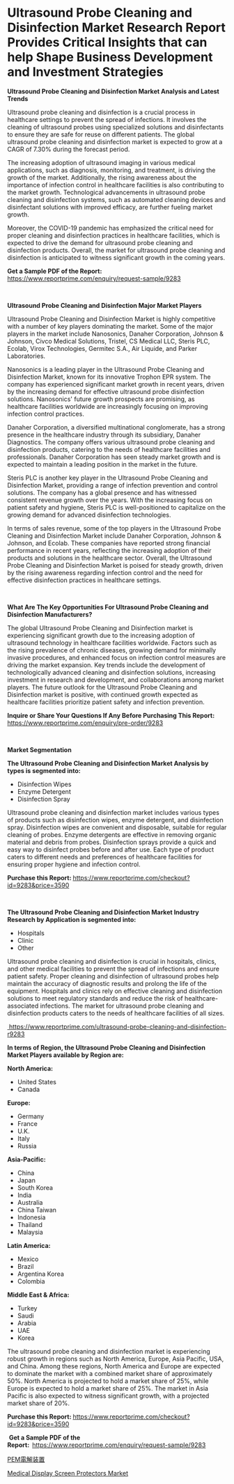 <p><h1>Ultrasound Probe Cleaning and Disinfection Market Research Report Provides Critical Insights that can help Shape Business Development and Investment Strategies</h1></p><p><strong>Ultrasound Probe Cleaning and Disinfection Market Analysis and Latest Trends</strong></p>
<p><p>Ultrasound probe cleaning and disinfection is a crucial process in healthcare settings to prevent the spread of infections. It involves the cleaning of ultrasound probes using specialized solutions and disinfectants to ensure they are safe for reuse on different patients. The global ultrasound probe cleaning and disinfection market is expected to grow at a CAGR of 7.30% during the forecast period.</p><p>The increasing adoption of ultrasound imaging in various medical applications, such as diagnosis, monitoring, and treatment, is driving the growth of the market. Additionally, the rising awareness about the importance of infection control in healthcare facilities is also contributing to the market growth. Technological advancements in ultrasound probe cleaning and disinfection systems, such as automated cleaning devices and disinfectant solutions with improved efficacy, are further fueling market growth.</p><p>Moreover, the COVID-19 pandemic has emphasized the critical need for proper cleaning and disinfection practices in healthcare facilities, which is expected to drive the demand for ultrasound probe cleaning and disinfection products. Overall, the market for ultrasound probe cleaning and disinfection is anticipated to witness significant growth in the coming years.</p></p>
<p><strong>Get a Sample PDF of the Report:&nbsp;</strong> <a href="https://www.reportprime.com/enquiry/request-sample/9283">https://www.reportprime.com/enquiry/request-sample/9283</a></p>
<p>&nbsp;</p>
<p><strong>Ultrasound Probe Cleaning and Disinfection Major Market Players</strong></p>
<p><p>Ultrasound Probe Cleaning and Disinfection Market is highly competitive with a number of key players dominating the market. Some of the major players in the market include Nanosonics, Danaher Corporation, Johnson & Johnson, Civco Medical Solutions, Tristel, CS Medical LLC, Steris PLC, Ecolab, Virox Technologies, Germitec S.A., Air Liquide, and Parker Laboratories.</p><p>Nanosonics is a leading player in the Ultrasound Probe Cleaning and Disinfection Market, known for its innovative Trophon EPR system. The company has experienced significant market growth in recent years, driven by the increasing demand for effective ultrasound probe disinfection solutions. Nanosonics' future growth prospects are promising, as healthcare facilities worldwide are increasingly focusing on improving infection control practices.</p><p>Danaher Corporation, a diversified multinational conglomerate, has a strong presence in the healthcare industry through its subsidiary, Danaher Diagnostics. The company offers various ultrasound probe cleaning and disinfection products, catering to the needs of healthcare facilities and professionals. Danaher Corporation has seen steady market growth and is expected to maintain a leading position in the market in the future.</p><p>Steris PLC is another key player in the Ultrasound Probe Cleaning and Disinfection Market, providing a range of infection prevention and control solutions. The company has a global presence and has witnessed consistent revenue growth over the years. With the increasing focus on patient safety and hygiene, Steris PLC is well-positioned to capitalize on the growing demand for advanced disinfection technologies.</p><p>In terms of sales revenue, some of the top players in the Ultrasound Probe Cleaning and Disinfection Market include Danaher Corporation, Johnson & Johnson, and Ecolab. These companies have reported strong financial performance in recent years, reflecting the increasing adoption of their products and solutions in the healthcare sector. Overall, the Ultrasound Probe Cleaning and Disinfection Market is poised for steady growth, driven by the rising awareness regarding infection control and the need for effective disinfection practices in healthcare settings.</p></p>
<p>&nbsp;</p>
<p><strong>What Are The Key Opportunities For Ultrasound Probe Cleaning and Disinfection Manufacturers?</strong></p>
<p><p>The global Ultrasound Probe Cleaning and Disinfection market is experiencing significant growth due to the increasing adoption of ultrasound technology in healthcare facilities worldwide. Factors such as the rising prevalence of chronic diseases, growing demand for minimally invasive procedures, and enhanced focus on infection control measures are driving the market expansion. Key trends include the development of technologically advanced cleaning and disinfection solutions, increasing investment in research and development, and collaborations among market players. The future outlook for the Ultrasound Probe Cleaning and Disinfection market is positive, with continued growth expected as healthcare facilities prioritize patient safety and infection prevention.</p></p>
<p><strong>Inquire or Share Your Questions If Any Before Purchasing This Report:</strong> <a href="https://www.reportprime.com/enquiry/pre-order/9283">https://www.reportprime.com/enquiry/pre-order/9283</a></p>
<p>&nbsp;</p>
<p><strong>Market Segmentation</strong></p>
<p><strong>The Ultrasound Probe Cleaning and Disinfection Market Analysis by types is segmented into:</strong></p>
<p><ul><li>Disinfection Wipes</li><li>Enzyme Detergent</li><li>Disinfection Spray</li></ul></p>
<p><p>Ultrasound probe cleaning and disinfection market includes various types of products such as disinfection wipes, enzyme detergent, and disinfection spray. Disinfection wipes are convenient and disposable, suitable for regular cleaning of probes. Enzyme detergents are effective in removing organic material and debris from probes. Disinfection sprays provide a quick and easy way to disinfect probes before and after use. Each type of product caters to different needs and preferences of healthcare facilities for ensuring proper hygiene and infection control.</p></p>
<p><strong>Purchase this Report:&nbsp;</strong><a href="https://www.reportprime.com/checkout?id=9283&price=3590">https://www.reportprime.com/checkout?id=9283&price=3590</a></p>
<p>&nbsp;</p>
<p><strong>The Ultrasound Probe Cleaning and Disinfection Market Industry Research by Application is segmented into:</strong></p>
<p><ul><li>Hospitals</li><li>Clinic</li><li>Other</li></ul></p>
<p><p>Ultrasound probe cleaning and disinfection is crucial in hospitals, clinics, and other medical facilities to prevent the spread of infections and ensure patient safety. Proper cleaning and disinfection of ultrasound probes help maintain the accuracy of diagnostic results and prolong the life of the equipment. Hospitals and clinics rely on effective cleaning and disinfection solutions to meet regulatory standards and reduce the risk of healthcare-associated infections. The market for ultrasound probe cleaning and disinfection products caters to the needs of healthcare facilities of all sizes.</p></p>
<p><a href="https://www.reportprime.com/ultrasound-probe-cleaning-and-disinfection-r9283">&nbsp;https://www.reportprime.com/ultrasound-probe-cleaning-and-disinfection-r9283</a></p>
<p><strong>In terms of Region, the Ultrasound Probe Cleaning and Disinfection Market Players available by Region are:</strong></p>
<p>
    <p> <strong> North America: </strong>
        <ul>
            <li>United States</li>
            <li>Canada</li>
        </ul>
        </p> 
    <p> <strong> Europe: </strong>
        <ul>
            <li>Germany</li>
            <li>France</li>
            <li>U.K.</li>
            <li>Italy</li>
            <li>Russia</li>
        </ul>
        </p> 
    <p> <strong> Asia-Pacific: </strong>
        <ul>
            <li>China</li>
            <li>Japan</li>
            <li>South Korea</li>
            <li>India</li>
            <li>Australia</li>
            <li>China Taiwan</li>
            <li>Indonesia</li>
            <li>Thailand</li>
            <li>Malaysia</li>
        </ul>
        </p> 
    <p> <strong> Latin America: </strong>
        <ul>
            <li>Mexico</li>
            <li>Brazil</li>
            <li>Argentina Korea</li>
            <li>Colombia</li>
        </ul>
        </p> 
    <p> <strong> Middle East & Africa: </strong>
        <ul>
            <li>Turkey</li>
            <li>Saudi</li>
            <li>Arabia</li>
            <li>UAE</li>
            <li>Korea</li>
        </ul>
    </p>
    </p>
<p><p>The ultrasound probe cleaning and disinfection market is experiencing robust growth in regions such as North America, Europe, Asia Pacific, USA, and China. Among these regions, North America and Europe are expected to dominate the market with a combined market share of approximately 50%. North America is projected to hold a market share of 25%, while Europe is expected to hold a market share of 25%. The market in Asia Pacific is also expected to witness significant growth, with a projected market share of 20%.</p></p>
<p><strong>Purchase this Report: </strong><a href="https://www.reportprime.com/checkout?id=9283&price=3590">https://www.reportprime.com/checkout?id=9283&price=3590</a></p>
<p>&nbsp;<strong>Get a Sample PDF of the Report:&nbsp;&nbsp;</strong><a href="https://www.reportprime.com/enquiry/request-sample/9283">https://www.reportprime.com/enquiry/request-sample/9283</a></p>
<p><strong></strong></p>
<p><p><a href="https://github.com/lily-u-genius/Market-Research-Report-List-1/blob/main/419147723474.md">PEM電解装置</a></p><p><a href="https://github.com/moyahfrancoestellec51j635wcx/Market-Research-Report-List-2/blob/main/medical-display-screen-protectors-market.md">Medical Display Screen Protectors Market</a></p></p>
